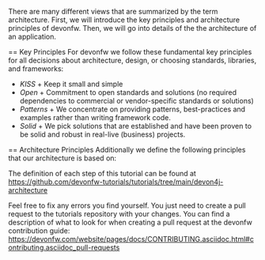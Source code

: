 There are many different views that are summarized by the term architecture. First, we will introduce the key principles and architecture principles of devonfw. Then, we will go into details of the the architecture of an application.

== Key Principles
For devonfw we follow these fundamental key principles for all decisions about architecture, design, or choosing standards, libraries, and frameworks:

* *KISS* +
Keep it small and simple
* *Open* +
Commitment to open standards and solutions (no required dependencies to commercial or vendor-specific standards or solutions)
* *Patterns* +
We concentrate on providing patterns, best-practices and examples rather than writing framework code.
* *Solid* +
We pick solutions that are established and have been proven to be solid and robust in real-live (business) projects.

== Architecture Principles
Additionally we define the following principles that our architecture is based on:



The definition of each step of this tutorial can be found at https://github.com/devonfw-tutorials/tutorials/tree/main/devon4j-architecture

Feel free to fix any errors you find yourself. You just need to create a pull request to the tutorials repository with your changes.
You can find a description of what to look for when creating a pull request at the devonfw contribution guide: https://devonfw.com/website/pages/docs/CONTRIBUTING.asciidoc.html#contributing.asciidoc_pull-requests
